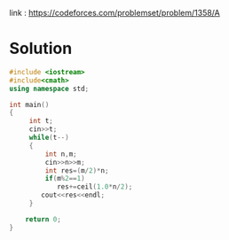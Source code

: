 
link : https://codeforces.com/problemset/problem/1358/A
# Solution

```C++
#include <iostream>
#include<cmath>
using namespace std;

int main()
{
     int t;
     cin>>t;
     while(t--)
     {
         int n,m;
         cin>>n>>m;
         int res=(m/2)*n;
         if(m%2==1)
            res+=ceil(1.0*n/2);
        cout<<res<<endl;
     }

    return 0;
}
```


